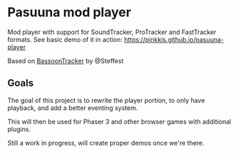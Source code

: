 # Pasuuna mod player

Mod player with support for SoundTracker, ProTracker and FastTracker formats. See basic demo of it in action: https://pinkkis.github.io/pasuuna-player

Based on [BassoonTracker](https://github.com/steffest/BassoonTracker) by @Steffest

## Goals
The goal of this project is to rewrite the player portion, to only have playback, and add a better eventing system.

This will then be used for Phaser 3 and other browser games with additional plugins.

Still a work in progress, will create proper demos once we're there.
